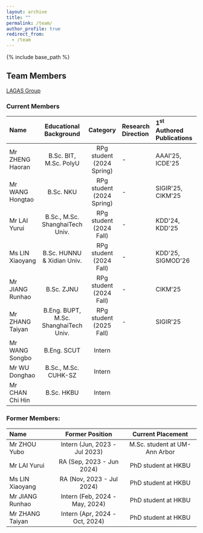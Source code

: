 ```yaml
---
layout: archive
title: ""
permalink: /team/
author_profile: true
redirect_from:
  - /team
---
```


{% include base_path %}

## Team Members

[LAGAS Group](https://github.com/HKBU-LAGAS)

### Current Members

| Name         | Educational Background       |  Category    |   Research Direction  |   1<sup>st</sup> Authored Publications  | Achievements |
|:--------------|:-------------------------------:|:--------------:|:-----------------------|:-----------------------|:-----------------------|
| Mr ZHENG Haoran | B.Sc. BIT, M.Sc. PolyU| RPg student (2024 Spring) |   - |         AAAI'25, ICDE'25          |  Department RPg Performance Award  |
| Mr WANG Hongtao | B.Sc. NKU | RPg student (2024 Spring) |  -  |          SIGIR'25, CIKM'25            |                      |
| Mr LAI Yurui | B.Sc., M.Sc. ShanghaiTech Univ.| RPg student (2024 Fall) |   -  |        KDD'24, KDD'25               |                      |
| Ms LIN Xiaoyang | B.Sc. HUNNU & Xidian Univ.| RPg student (2024 Fall) |   -  |        KDD'25, SIGMOD'26        |                      |
| Mr JIANG Runhao | B.Sc. ZJNU| RPg student (2024 Fall) |  -   |       CIKM'25             |                      |
| Mr ZHANG Taiyan | B.Eng. BUPT, M.Sc. ShanghaiTech Univ.| RPg student (2025 Fall) |  -   |         SIGIR'25             |                      |
| Mr WANG Songbo | B.Eng. SCUT | Intern |    |                       |                      |
| Mr WU Donghao | B.Sc., M.Sc. CUHK-SZ | Intern |    |                       |                      |
| Mr CHAN Chi Hin | B.Sc. HKBU | Intern |    |                       |                      |

### Former Members:

| Name            | Former Position | Current Placement    |
|:----------------|:--------:|:--------------------:|
|Mr ZHOU Yubo     | Intern (Jun, 2023 - Jul 2023)    | M.Sc. student at UM-Ann Arbor |
|Mr LAI Yurui     | RA (Sep, 2023 - Jun 2024)    | PhD student at HKBU  |
|Ms LIN Xiaoyang  | RA (Nov, 2023 - Jul 2024)    | PhD student at HKBU  |
|Mr JIANG Runhao     | Intern (Feb, 2024 - May, 2024)    | PhD student at HKBU |
|Mr ZHANG Taiyan     | Intern (Apr, 2024 - Oct, 2024)    | PhD student at HKBU |

<!--
## Research Grants
- PI, Industrial Research Grant, HK$330K, 2024/2025
- PI, [Young Scientists Fund](https://www.nsfc.gov.cn/publish/portal0/tab1418/), CN¥300K, National Natural Science Foundation of China, 2023/2024
- PI, [Early Career Scheme Grant](https://www.ugc.edu.hk/eng/rgc/funding_opport/ecs/), HK$1.17M, Research Grants Council of Hong Kong SAR, 2023/2024
-->

